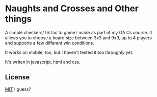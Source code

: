# Naughts and Crosses and Other things

A simple checkers/ tik tac to game I made as part of my GA Cs course. 
It allows you to choose a board size between 3x3 and 9x9, up to 4 players and supports a few different win conditions.

It works on mobile, too, but I haven't tested it too throughly yet. 

It's writen in javascript, html and css. 

## License
[MIT](https://choosealicense.com/licenses/mit/) I guess?